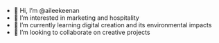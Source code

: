 - 👋 Hi, I’m @aileekeenan
- 👀 I’m interested in marketing and hospitality
- 🌱 I’m currently learning digital creation and its environmental impacts
- 💞️ I’m looking to collaborate on creative projects 

<!---
aileekeenan/aileekeenan is a ✨ special ✨ repository because its `README.md` (this file) appears on your GitHub profile.
You can click the Preview link to take a look at your changes.
--->
